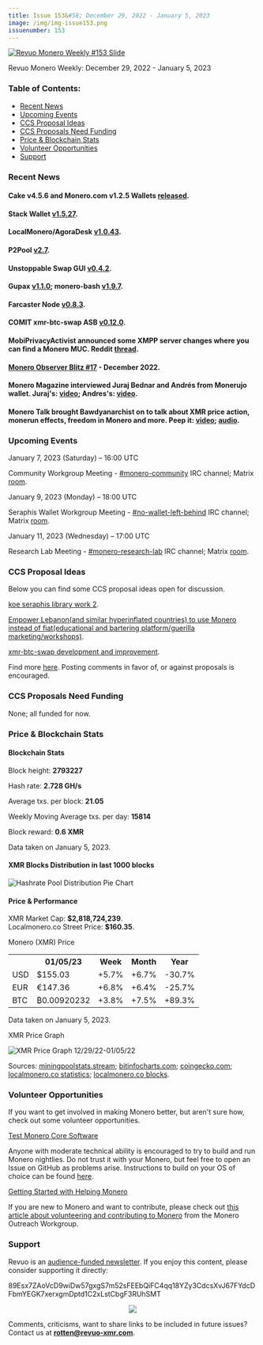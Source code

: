 ```yaml
---
title: Issue 153&#58; December 29, 2022 - January 5, 2023
image: /img/img-issue153.png
issuenumber: 153
---
```

[<img src="/img/img-issue153.png" alt="Revuo Monero Weekly #153 Slide" class="img-lead">](/issue-153.html)

<p class="text-lead">Revuo Monero Weekly: December 29, 2022 - January 5, 2023</p>
<!--more-->

<h3>Table of Contents:</h3>
<ul class="contents">
    <li><a href="#news">Recent News</a></li>
    <li><a href="#events">Upcoming Events</a></li>
    <li><a href="#ideas">CCS Proposal Ideas</a></li>
    <li><a href="#proposals">CCS Proposals Need Funding</a></li>
    <li><a href="#stats">Price & Blockchain Stats</a></li>
    <li><a href="#volunteer">Volunteer Opportunities</a></li>
    <li><a href="#support">Support</a></li>
</ul>

<h3 id="news">Recent News</h3>

<div class="newsbyte">
    <h4>Cake v4.5.6 and Monero.com v1.2.5 Wallets <a href="https://github.com/cake-tech/cake_wallet/releases/tag/v4.5.6" target="_blank">released</a>.</h4>
</div>

<div class="newsbyte">
    <h4>Stack Wallet <a href="https://github.com/cypherstack/stack_wallet/releases/tag/build_0100" target="_blank">v1.5.27</a>.</h4>
</div>

<div class="newsbyte">
    <h4>LocalMonero/AgoraDesk <a href="https://github.com/AgoraDesk-LocalMonero/agoradesk-app-foss/releases/tag/v1.0.43" target="_blank">v1.0.43</a>.</h4>
</div>

<div class="newsbyte">
    <h4>P2Pool <a href="https://github.com/SChernykh/p2pool/releases/tag/v2.7" target="_blank">v2.7</a>.</h4>
</div>

<div class="newsbyte">
    <h4>Unstoppable Swap GUI <a href="https://github.com/UnstoppableSwap/unstoppableswap-gui/releases/tag/v0.4.2" target="_blank">v0.4.2</a>.</h4>
</div>

<div class="newsbyte">
    <h4>Gupax <a href="https://github.com/hinto-janaiyo/gupax/releases/tag/v1.1.0" target="_blank">v1.1.0</a>; monero-bash <a href="https://github.com/hinto-janaiyo/monero-bash/releases/tag/v1.9.7" target="_blank">v1.9.7</a>.</h4>
</div>

<div class="newsbyte">
    <h4>Farcaster Node <a href="https://github.com/farcaster-project/farcaster-node/releases/tag/v0.8.3" target="_blank">v0.8.3</a>.</h4>
</div>

<div class="newsbyte">
    <h4>COMIT xmr-btc-swap ASB <a href="https://github.com/comit-network/xmr-btc-swap/releases/tag/0.12.0" target="_blank">v0.12.0</a>.</h4>
</div>

<div class="newsbyte">
    <h4>MobiPrivacyActivist announced some XMPP server changes where you can find a Monero MUC. Reddit <a href="https://teddit.adminforge.de/r/Monero/comments/zpdvq8/join_us_on_xmpp/" target="_blank">thread</a>.</h4>
</div>

<div class="newsbyte">
    <h4><a href="https://monero.observer/monero-observer-blitz-december-2022/" target="_blank">Monero Observer Blitz #17</a> - December 2022.</h4>
</div>

<div class="newsbyte">
    <h4>Monero Magazine interviewed Juraj Bednar and Andrés from Monerujo wallet. Juraj's: <a href="https://piped.adminforge.de/watch?v=Ze6KBC15w78" target="_blank">video</a>; Andres's: <a href="https://piped.adminforge.de/watch?v=eham4pRLbs0" target="_blank">video</a>.</h4>
</div>

<div class="newsbyte">
    <h4>Monero Talk brought Bawdyanarchist on to talk about XMR price action, monerun effects, freedom in Monero and more. Peep it: <a href="https://piped.adminforge.de/watch?v=uxQbAEhbx-k" target="_blank">video</a>; <a href="https://www.monerotalk.live/will-monero-s-top-performance-continue-in-2023-bawdyanarchist" target="_blank">audio</a>.</h4>
</div>

<h3 id="events">Upcoming Events</h3>

<div class="event">
    <p class="date" markdown="1">January 7, 2023 (Saturday) – 16:00 UTC</p>
    <p markdown="1">Community Workgroup Meeting - <a href="irc://irc.libera.chat/#monero-community" target="_blank">#monero-community</a> IRC channel; Matrix <a href="https://matrix.to/#/#monero-community:monero.social" target="_blank">room</a>.</p>
</div>

<div class="event">
    <p class="date" markdown="1">January 9, 2023 (Monday) – 18:00 UTC</p>
    <p markdown="1">Seraphis Wallet Workgroup Meeting - <a href="irc://irc.libera.chat/#no-wallet-left-behind" target="_blank">#no-wallet-left-behind</a> IRC channel; Matrix <a href="https://matrix.to/#/#no-wallet-left-behind:monero.social" target="_blank">room</a>.</p>
</div>

<div class="event">
    <p class="date" markdown="1">January 11, 2023 (Wednesday) – 17:00 UTC</p>
    <p markdown="1">Research Lab Meeting - <a href="irc://irc.libera.chat/#monero-research-lab" target="_blank">#monero-research-lab</a> IRC channel; Matrix <a href="https://matrix.to/#/#monero-research-lab:monero.social" target="_blank">room</a>.</p>
</div>

<h3 id="ideas">CCS Proposal Ideas</h3>

<p>Below you can find some CCS proposal ideas open for discussion.</p>

<div class="proposal">
<p><a href="https://repo.getmonero.org/monero-project/ccs-proposals/-/merge_requests/369" target="_blank">koe seraphis library work 2</a>.</p>
</div>

<div class="proposal">
<p><a href="https://repo.getmonero.org/monero-project/ccs-proposals/-/merge_requests/367" target="_blank">Empower Lebanon(and similar hyperinflated countries) to use Monero instead of fiat(educational and bartering platform/guerilla marketing/workshops)</a>.</p>
</div>

<div class="proposal">
<p><a href="https://repo.getmonero.org/monero-project/ccs-proposals/-/merge_requests/355" target="_blank">xmr-btc-swap development and improvement</a>.</p>
</div>

<div class="proposal">
<p>Find more <a href="https://ccs.getmonero.org/ideas/" target="_blank">here</a>. Posting comments in favor of, or against proposals is encouraged.</p>
</div>

<h3 id="proposals">CCS Proposals Need Funding</h3>

<p>None; all funded for now.</p>

<h3 id="stats">Price & Blockchain Stats</h3>

<h4 class="stat">Blockchain Stats</h4>

<div class="bcstats">
    <p>Block height: <b>2793227</b></p>
    <p>Hash rate: <b>2.728 GH/s</b></p>
    <p>Average txs. per block: <b>21.05</b></p>
    <p>Weekly Moving Average txs. per day: <b>15814</b></p>
    <p>Block reward: <b>0.6 XMR</b></p>
</div>
<p class="note">Data taken on January 5, 2023.</p>

<h4 class="stat">XMR Blocks Distribution in last 1000 blocks</h4>
<p><img src="/img/hashrate-pool-distribution-0105.png" alt="Hashrate Pool Distribution Pie Chart"/></p>

<h4 class="stat" id="price-stat">Price & Performance</h4>

<div class="price-intro">XMR Market Cap: <b>$2,818,724,239</b>.<br/>Localmonero.co Street Price: <b>$160.35</b>.</div>

<p class="table-title">Monero (XMR) Price</p>
<table class="price-table">
  <tr class="row1">
    <th></th>
    <th>01/05/23</th>
    <th>Week</th>
    <th>Month</th>
    <th>Year</th>
  </tr>
  <tr>
    <td data-th="XMR to">USD</td>
    <td data-th="01/05/23">$155.03</td>
    <td data-th="Week" class="green">+5.7%</td>
    <td data-th="Month" class="green">+6.7%</td>
    <td data-th="Year" class="red">-30.7%</td>
  </tr>
  <tr class="row3">
    <td data-th="XMR to">EUR</td>
    <td data-th="01/05/23">€147.36</td>
    <td data-th="Week" class="green">+6.8%</td>
    <td data-th="Month" class="green">+6.4%</td>
    <td data-th="Year" class="red">-25.7%</td>
  </tr>
  <tr>
    <td data-th="XMR to">BTC</td>
    <td data-th="01/05/23">₿0.00920232</td>
    <td data-th="Week" class="green">+3.8%</td>
    <td data-th="Month" class="green">+7.5%</td>
    <td data-th="Year" class="green">+89.3%</td>
  </tr>
</table>
<p class="note">Data taken on January 5, 2023.</p>

<p class="table-title">XMR Price Graph</p>

![XMR Price Graph 12/29/22-01/05/22](/img/weekly-chart-0105.png "XMR Price Graph 12/29/22-01/05/22")

Sources: <a href="https://miningpoolstats.stream/monero" target="_blank">miningpoolstats.stream</a>; <a href="https://bitinfocharts.com/monero/" target="_blank">bitinfocharts.com</a>; <a href="https://www.coingecko.com/en/coins/monero" target="_blank">coingecko.com</a>; <a href="https://localmonero.co/statistics" target="_blank">localmonero.co statistics</a>; <a href="https://localmonero.co/blocks" target="_blank">localmonero.co blocks</a>.

<h3 id="volunteer">Volunteer Opportunities</h3>

<p>If you want to get involved in making Monero better, but aren't sure how, check out some volunteer opportunities.</p>

<div class="newsbyte">
    <p class="date"><a href="https://github.com/monero-project/monero" target="_blank">Test Monero Core Software</a></p>
    <p>Anyone with moderate technical ability is encouraged to try to build and run Monero nightlies. Do not trust it with your Monero, but feel free to open an Issue on GitHub as problems arise. Instructions to build on your OS of choice can be found <a href="https://github.com/monero-project/monero#compiling-monero-from-source" target="_blank">here</a>. </p>
</div>

<div class="newsbyte">
    <p class="date"><a href="https://github.com/monero-project/monero" target="_blank">Getting Started with Helping Monero</a></p>
    <p>If you are new to Monero and want to contribute, please check out <a href="https://www.monerooutreach.org/stories/getting-started-helping-monero.php" target="_blank">this article about volunteering and contributing to Monero</a> from the Monero Outreach Workgroup. </p>
</div>

<h3 id="support">Support</h3>

<p markdown="1">Revuo is an <a href="https://revuo-xmr.com/support/">audience-funded newsletter</a>. If you enjoy this content, please consider supporting it directly:</p>

<p class="address" markdown="1">89Esx7ZAoVcD9wiDw57gxgS7m52sFEEbQiFC4qq18YZy3CdcsXvJ67FYdcDFbmYEGK7xerxgmDptd1C2xLstCbgF3RUhSMT</p>

<p><center><a href="monero:89Esx7ZAoVcD9wiDw57gxgS7m52sFEEbQiFC4qq18YZy3CdcsXvJ67FYdcDFbmYEGK7xerxgmDptd1C2xLstCbgF3RUhSMT" class="qr"><img src="/img/donate-monero.jpg" style="max-width: 200px;"/></a></center></p>

Comments, criticisms, want to share links to be included in future issues? Contact us at **rotten@revuo-xmr.com**.
